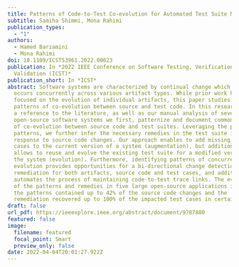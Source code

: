 ```yaml
---
title: Patterns of Code-to-Test Co-evolution for Automated Test Suite Maintenance
subtitle: Samiha Shimmi, Mona Rahimi
publication_types:
  - "1"
authors:
  - Hamed Barzamini
  - Mona Rahimi
doi: 10.1109/ICST53961.2022.00023
publication: In *2022 IEEE Conference on Software Testing, Verification and
  Validation (ICST)*
publication_short: In *ICST*
abstract: Software systems are characterized by continual change which often
  occurs concurrently across various artifact types. While prior work has
  focused on the evolution of individual artifacts, this paper studies the
  patterns of co-evolution between source and test code. In this research, with
  a reference to the literature, as well as our manual analysis of several
  open-source software systems we first, patternize and document common patterns
  of co-evolution between source code and test suites. Leveraging the proposed
  patterns, we further infer the necessary remedies in the test suite in
  response to source code changes. Our approach enables to add missing test
  cases to the current version of a system (augmentation), but additionally
  allows to reuse and evolve the existing test suite for a modified version of
  the system (evolution). Furthermore, identifying patterns of concurrent
  evolution provides opportunities for a bi-directional change detection and
  remediation for both artifacts, source code and test cases, and additionally
  automates the process of maintaining code-to-test trace links. The evaluation
  of the patterns and remedies in five large open-source applications indicated
  the patterns contained up to 42% of the source code changes and the
  remediation recovered up to 100% of the impacted test cases in certain cases.
draft: false
url_pdf: https://ieeexplore.ieee.org/abstract/document/9787880
featured: false
image:
  filename: featured
  focal_point: Smart
  preview_only: false
date: 2022-04-04T20:01:27.922Z
---
```

